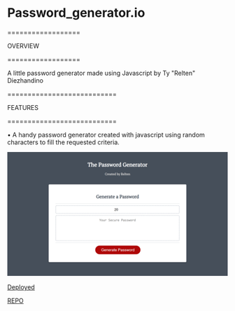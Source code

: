 # Password_generator.io

==================

OVERVIEW

==================

A little password generator made using Javascript by Ty "Relten" Diezhandino

===========================

FEATURES

===========================

• A handy password generator created with javascript using random characters to fill the requested criteria.



![alt screenshot of the deployed site](https://github.com/Relten98/Password_generator.io/blob/main/generator.png)

[Deployed](https://relten98.github.io/Password_generator.io/)

[REPO](https://github.com/Relten98/Password_generator.io)
